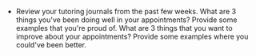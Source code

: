 * Review your tutoring journals from the past few weeks. What are 3 things you've been doing well in your appointments? Provide some examples that you're proud of. What are 3 things that you want to improve about your appointments? Provide some examples where you could've been better.
